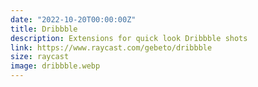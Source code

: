 ```yaml
---
date: "2022-10-20T00:00:00Z"
title: Dribbble
description: Extensions for quick look Dribbble shots
link: https://www.raycast.com/gebeto/dribbble
size: raycast
image: dribbble.webp
---
```

